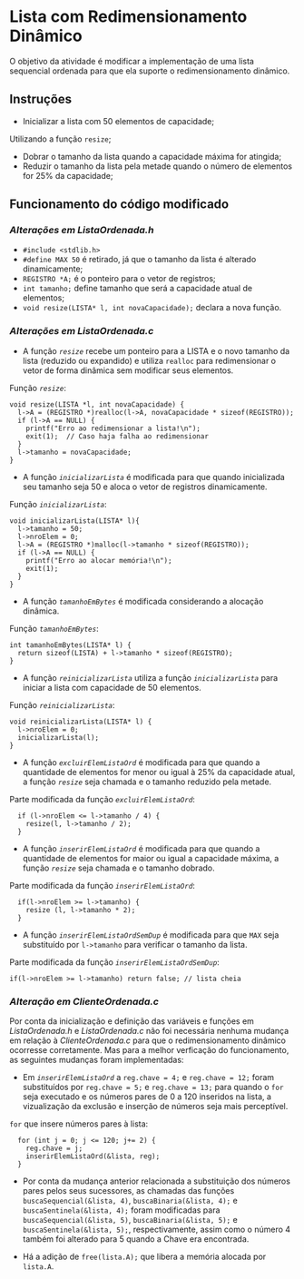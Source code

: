 # Lista com Redimensionamento Dinâmico
O objetivo da atividade é modificar a implementação de uma lista sequencial
ordenada para que ela suporte o redimensionamento dinâmico.
## Instruções
- Inicializar a lista com 50 elementos de capacidade;
  
Utilizando a função `resize`;
- Dobrar o tamanho da lista quando a capacidade máxima for atingida;
- Reduzir o tamanho da lista pela metade quando o número de elementos for 25% da capacidade;

## Funcionamento do código modificado
### *Alterações em ListaOrdenada.h*
- `#include <stdlib.h>`
- `#define MAX 50` é retirado, já que o tamanho da lista é alterado dinamicamente;
- `REGISTRO *A;` é o ponteiro para o vetor de registros;
- `int tamanho;` define tamanho que será a capacidade atual de elementos;
- `void resize(LISTA* l, int novaCapacidade);` declara a nova função.
### *Alterações em ListaOrdenada.c*
- A função *`resize`* recebe um ponteiro para a LISTA e o novo tamanho da lista (reduzido ou expandido) e utiliza `realloc` para redimensionar o vetor de forma dinâmica sem modificar seus elementos.
  
Função *`resize`*:
```
void resize(LISTA *l, int novaCapacidade) {
  l->A = (REGISTRO *)realloc(l->A, novaCapacidade * sizeof(REGISTRO));
  if (l->A == NULL) {
    printf("Erro ao redimensionar a lista!\n");
    exit(1);  // Caso haja falha ao redimensionar
  }
  l->tamanho = novaCapacidade;
}
```
- A função *`inicializarLista`* é modificada para que quando inicializada seu tamanho seja 50 e aloca o vetor de registros dinamicamente.
  
Função *`inicializarLista`*:
```
void inicializarLista(LISTA* l){
  l->tamanho = 50;
  l->nroElem = 0;
  l->A = (REGISTRO *)malloc(l->tamanho * sizeof(REGISTRO));
  if (l->A == NULL) {
    printf("Erro ao alocar memória!\n");
    exit(1);
  }
}
```
- A função *`tamanhoEmBytes`* é modificada considerando a alocação dinâmica.
  
Função *`tamanhoEmBytes`*:
```
int tamanhoEmBytes(LISTA* l) {
  return sizeof(LISTA) + l->tamanho * sizeof(REGISTRO);
}
```
- A função *`reinicializarLista`* utiliza a função *`inicializarLista`* para iniciar a lista com capacidade de 50 elementos.
  
Função *`reinicializarLista`*:
```
void reinicializarLista(LISTA* l) {
  l->nroElem = 0;
  inicializarLista(l);
}
```
- A função *`excluirElemListaOrd`* é modificada para que quando a quantidade de elementos for menor ou igual à 25% da capacidade atual, a função *`resize`* seja chamada e o tamanho reduzido pela metade.

Parte modificada da função *`excluirElemListaOrd`*:
```
  if (l->nroElem <= l->tamanho / 4) {
    resize(l, l->tamanho / 2);
  }
```
- A função *`inserirElemListaOrd`* é modificada para que quando a quantidade de elementos for maior ou igual a capacidade máxima, a função *`resize`* seja chamada e o tamanho dobrado.

Parte modificada da função *`inserirElemListaOrd`*:
```
  if(l->nroElem >= l->tamanho) {
    resize (l, l->tamanho * 2);
  }
  ```
- A função *`inserirElemListaOrdSemDup`* é modificada para que `MAX` seja substituído por `l->tamanho` para verificar o tamanho da lista.
  
Parte modificada da função *`inserirElemListaOrdSemDup`*:
```
if(l->nroElem >= l->tamanho) return false; // lista cheia
```
### *Alteração em ClienteOrdenada.c*
Por conta da inicialização e definição das variáveis e funções em *ListaOrdenada.h* e *ListaOrdenada.c* não foi necessária nenhuma mudança em relação à *ClienteOrdenada.c* para que o redimensionamento dinâmico ocorresse corretamente. Mas para a melhor verficação do funcionamento, as seguintes mudanças foram implementadas:
- Em *`inserirElemListaOrd`* a `reg.chave = 4;` e `reg.chave = 12;` foram substituídos por `reg.chave = 5;` e `reg.chave = 13;` para quando o `for` seja executado e os números pares de 0 a 120 inseridos na lista, a vizualização da exclusão e inserção de números seja mais perceptível.

`for` que insere números pares à lista:
```
  for (int j = 0; j <= 120; j+= 2) {
    reg.chave = j;
    inserirElemListaOrd(&lista, reg);
  }
```
- Por conta da mudança anterior relacionada a substituição dos números pares pelos seus sucessores, as chamadas das funções `buscaSequencial(&lista, 4)`, `buscaBinaria(&lista, 4);` e `buscaSentinela(&lista, 4);` foram modificadas para `buscaSequencial(&lista, 5)`, `buscaBinaria(&lista, 5);` e `buscaSentinela(&lista, 5);`, respectivamente, assim como o número 4 também foi alterado para 5 quando a Chave era encontrada.

- Há a adição de `free(lista.A);` que libera a memória alocada por `lista.A`.
